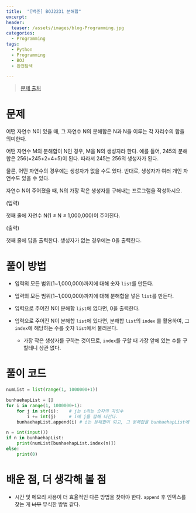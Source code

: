 ```yaml
---
title:  "[백준] BOJ2231 분해합"
excerpt:
header:
  teaser: /assets/images/blog-Programming.jpg
categories:
  - Programming
tags:
  - Python
  - Programming
  - BOJ
  - 완전탐색

---
```






> [문제 출처](https://www.acmicpc.net/problem/2231)





# 문제

어떤 자연수 N이 있을 때, 그 자연수 N의 분해합은 N과 N을 이루는 각 자리수의 합을 의미한다.

어떤 자연수 M의 분해합이 N인 경우, M을 N의 생성자라 한다. 예를 들어, 245의 분해합은 256(=245+2+4+5)이 된다. 따라서 245는 256의 생성자가 된다.  

물론, 어떤 자연수의 경우에는 생성자가 없을 수도 있다. 반대로, 생성자가 여러 개인 자연수도 있을 수 있다.

자연수 N이 주어졌을 때, N의 가장 작은 생성자를 구해내는 프로그램을 작성하시오.



(입력)

첫째 줄에 자연수 N(1 ≤ N ≤ 1,000,000)이 주어진다.

(출력)

첫째 줄에 답을 출력한다. 생성자가 없는 경우에는 0을 출력한다.



# 풀이 방법

* 입력의 모든 범위(1~1,000,000)까지에 대해 숫자 `list`를 만든다.
* 입력의 모든 범위(1~1,000,000)까지에 대해 분해합을 넣은 `list`를 만든다.

* 입력으로 주어진 N이 분해합 `list`에 없다면, 0을 출력한다.

* 입력으로 주어진 N이 분해합 `list`에 있다면, 분해합 `list`의 `index` 를 활용하여, 그 `index`에 해당하는 수를 숫자 `list`에서 불러온다.

  * 가장 작은 생성자를 구하는 것이므로, `index`를 구할 때 가장 앞에 있는 수를 구할테니 상관 없다.



# 풀이 코드

```python
numList = list(range(1, 1000000+1))

bunhaehapList = []
for i in range(1, 1000000+1):
    for j in str(i):	# j는 i라는 숫자의 자릿수
        i += int(j)		# i에 j를 합해 나간다.
    bunhaehapList.append(i)	# i는 분해합이 되고, 그 분해합을 bunhaehapList에 넣는다.

n = int(input())
if n in bunhaehapList:
    print(numList[bunhaehapList.index(n)])
else:
    print(0)
```





# 배운 점, 더 생각해 볼 점

* 시간 및 메모리 사용이 더 효율적인 다른 방법을 찾아야 한다. `append` 후 인덱스를 찾는 게 ~~너무~~ 무식한 방법 같다.

  
  
